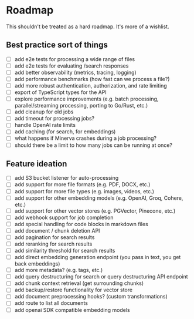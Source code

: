 # Roadmap

This shouldn't be treated as a hard roadmap. It's more of a wishlist.

## Best practice sort of things
- [ ] add e2e tests for processing a wide range of files
- [ ] add e2e tests for evaluating /search responses
- [ ] add better observability (metrics, tracing, logging)
- [ ] add performance benchmarks (how fast can we process a file?)
- [ ] add more robust authentication, authorization, and rate limiting
- [ ] export of TypeScript types for the API
- [ ] explore performance improvements (e.g. batch processing, parallel/streaming processing, porting to Go/Rust, etc.)
- [ ] add cleanup for old jobs
- [ ] add timeout for processing jobs?
- [ ] handle OpenAI rate limits
- [ ] add caching (for search, for embeddings)
- [ ] what happens if Minerva crashes during a job processing?
- [ ] should there be a limit to how many jobs can be running at once?

## Feature ideation
- [ ] add S3 bucket listener for auto-processing
- [ ] add support for more file formats (e.g. PDF, DOCX, etc.)
- [ ] add support for more file types (e.g. images, videos, etc.)
- [ ] add support for other embedding models (e.g. OpenAI, Groq, Cohere, etc.)
- [ ] add support for other vector stores (e.g. PGVector, Pinecone, etc.)
- [ ] add webhook support for job completion
- [ ] add special handling for code blocks in markdown files
- [ ] add document / chunk deletion API
- [ ] add pagination for search results
- [ ] add reranking for search results
- [ ] add similarity threshold for search results
- [ ] add direct embedding generation endpoint (you pass in text, you get back embeddings)
- [ ] add more metadata? (e.g. tags, etc.)
- [ ] add query destructuring for search or query destructuring API endpoint
- [ ] add chunk context retrieval (get surrounding chunks)
- [ ] add backup/restore functionality for vector store
- [ ] add document preprocessing hooks? (custom transformations)
- [ ] add route to list all documents
- [ ] add openai SDK compatible embedding models